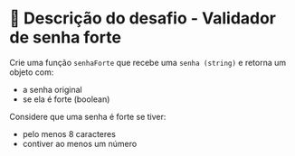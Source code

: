 # 📄 Descrição do desafio - Validador de senha forte

Crie uma função `senhaForte` que recebe uma `senha (string)` e retorna um objeto com:
- a senha original
- se ela é forte (boolean)

Considere que uma senha é forte se tiver: 
- pelo menos 8 caracteres 
- contiver ao menos um número